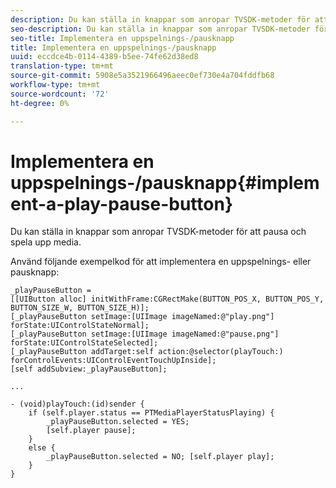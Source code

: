 ```yaml
---
description: Du kan ställa in knappar som anropar TVSDK-metoder för att pausa och spela upp media.
seo-description: Du kan ställa in knappar som anropar TVSDK-metoder för att pausa och spela upp media.
seo-title: Implementera en uppspelnings-/pausknapp
title: Implementera en uppspelnings-/pausknapp
uuid: eccdce4b-0114-4389-b5ee-74fe62d38ed8
translation-type: tm+mt
source-git-commit: 5908e5a3521966496aeec0ef730e4a704fddfb68
workflow-type: tm+mt
source-wordcount: '72'
ht-degree: 0%

---
```



# Implementera en uppspelnings-/pausknapp{#implement-a-play-pause-button}

Du kan ställa in knappar som anropar TVSDK-metoder för att pausa och spela upp media.

Använd följande exempelkod för att implementera en uppspelnings- eller pausknapp:

<!--<a id="example_BC2632D673FE451190A30A23145090D0"></a>-->

```
_playPauseButton =  
[[UIButton alloc] initWithFrame:CGRectMake(BUTTON_POS_X, BUTTON_POS_Y, BUTTON_SIZE_W, BUTTON_SIZE_H)]; 
[_playPauseButton setImage:[UIImage imageNamed:@"play.png"] forState:UIControlStateNormal];  
[_playPauseButton setImage:[UIImage imageNamed:@"pause.png"] forState:UIControlStateSelected]; 
[_playPauseButton addTarget:self action:@selector(playTouch:) forControlEvents:UIControlEventTouchUpInside]; 
[self addSubview:_playPauseButton]; 
 
... 
 
- (void)playTouch:(id)sender { 
    if (self.player.status == PTMediaPlayerStatusPlaying) { 
        _playPauseButton.selected = YES;  
        [self.player pause]; 
    } 
    else { 
        _playPauseButton.selected = NO; [self.player play]; 
    } 
} 
```

